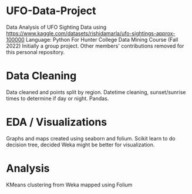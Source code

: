 # UFO-Data-Project
Data Analysis of UFO Sighting Data using https://www.kaggle.com/datasets/rishidamarla/ufo-sightings-approx-100000
Language: Python
For Hunter College Data Mining Course (Fall 2022)
Initially a group project. Other members' contributions removed for this personal repository.

# Data Cleaning
Data cleaned and points split by region.
Datetime cleaning, sunset/sunrise times to determine if day or night.
Pandas.

# EDA / Visualizations
Graphs and maps created using seaborn and folium.
Scikit learn to do decision tree, decided Weka might be better for visualization.

# Analysis
KMeans clustering from Weka mapped using Folium
